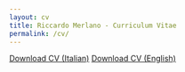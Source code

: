```yaml
---
layout: cv
title: Riccardo Merlano - Curriculum Vitae
permalink: /cv/
---
```


<div>
    <a href="/assets/docs/CV2025.pdf" class="btn btn-primary" role="button">Download CV (Italian)</a>
    <a href="/assets/docs/CV2025_eng.pdf" class="btn btn-secondary" role="button">Download CV (English)</a>
</div>